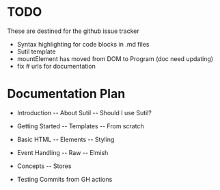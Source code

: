 # TODO

These are destined for the github issue tracker

- Syntax highlighting for code blocks in .md files
- Sutil template
- mountElement has moved from DOM to Program (doc need updating)
- fix # urls for documentation


# Documentation Plan

- Introduction
-- About Sutil
-- Should I use Sutil?

- Getting Started
-- Templates
-- From scratch

- Basic HTML
-- Elements
-- Styling

- Event Handling
-- Raw
-- Elmish

- Concepts
-- Stores
- Testing Commits from GH actions

